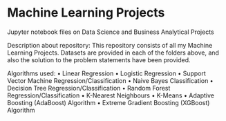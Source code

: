 # Machine Learning Projects 
Jupyter notebook  files on Data Science and Business Analytical Projects 

Description about repository:
This repository consists of all my Machine Learning Projects. Datasets are provided in each of the folders above, and also the solution to the problem statements have been provided.

Algorithms used:
• Linear Regression
• Logistic Regression
• Support Vector Machine Regression/Classification
• Naive Bayes Classification
• Decision Tree Regression/Classification
• Random Forest Regression/Classification
• K-Nearest Neighbours
• K-Means
• Adaptive Boosting (AdaBoost) Algorithm
• Extreme Gradient Boosting (XGBoost) Algorithm
